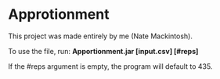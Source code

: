 # Approtionment

This project was made entirely by me (Nate Mackintosh).

To use the file, run:
**Apportionment.jar [input.csv] [#reps]**

If the #reps argument is empty, the program will default to 435.
